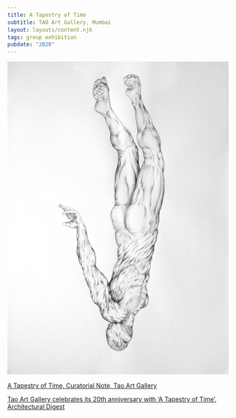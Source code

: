 ```yaml
---
title: A Tapestry of Time
subtitle: TAO Art Gallery, Mumbai
layout: layouts/content.njk
tags: group exhibition
pubdate: "2020"
---
```

![Planktonian People II, 2013, ink on paper, 16.5(h) x 23.25(w) inches](/static/img/ali-akbar-mehta-planktonian-people-i-2013-ink-on-paper-16.5-h-x-23.25-w-inches.jpg)

[A Tapestry of Time, Curatorial Note, Tao Art Gallery](https://www.taoartgallery.com/past#/2020)

[Tao Art Gallery celebrates its 20th anniversary with ‘A Tapestry of Time’, Architectural Digest](https://www.architecturaldigest.in/content/mumbai-tao-art-gallery-celebrates-its-20th-anniversary-exhibition-painting-artists/)
